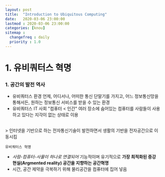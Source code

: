 ```yaml
---
layout: post
title:  "Introduction to Ubiquitous Computing"
date:   2020-03-06 23:00:00 
lastmod : 2020-03-06 23:00:00 
categories: [knou]
sitemap :
  changefreq : daily
  priority : 1.0
---
```


# 1. 유비쿼터스 혁명

### 1. 공간의 발전 역사
 * 유비쿼터스 환경
 언제, 어디서나, 어떠한 통신 단말기를 가지고, 어느 정보통신망을 통해서든, 원하는 정보통신 서비스를 받을 수 있는 환경
 * 유비쿼터스 IT 사회
 "컴퓨터 < 인간"
 여러 장소에 숨어있는 컴퓨터를 사람들이 사용하고 있다는 지각이 없는 상태로 이용
 
 <br>
 > 인터넷을 기반으로 하는 전자통신기술이 발전하면서 생활의 기반을 전자공간으로 이동시킴
 
 `유비쿼터스 혁명`
 + *사람-컴퓨터-사물이 하나로 연결되어* 기능적이며 유기적으로 **가장 최적화된 증강 현실(Argmented reality) 공간을 지향하는 공간혁명**
 + 시간, 공간 제약을 극복하기 위해 물리공간을 컴퓨터에 집어 넣음
 
<div class="divider"></div>
















